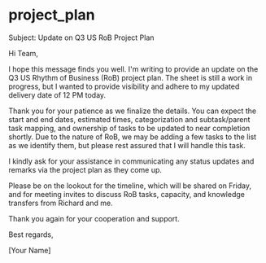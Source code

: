 # project_plan

Subject: Update on Q3 US RoB Project Plan

Hi Team,

I hope this message finds you well. I'm writing to provide an update on the Q3 US Rhythm of Business (RoB) project plan. The sheet is still a work in progress, but I wanted to provide visibility and adhere to my updated delivery date of 12 PM today.

Thank you for your patience as we finalize the details. You can expect the start and end dates, estimated times, categorization and subtask/parent task mapping, and ownership of tasks to be updated to near completion shortly. Due to the nature of RoB, we may be adding a few tasks to the list as we identify them, but please rest assured that I will handle this task.

I kindly ask for your assistance in communicating any status updates and remarks via the project plan as they come up.

Please be on the lookout for the timeline, which will be shared on Friday, and for meeting invites to discuss RoB tasks, capacity, and knowledge transfers from Richard and me.

Thank you again for your cooperation and support.

Best regards,

[Your Name]

